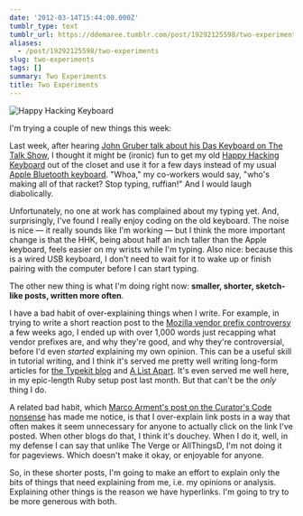 ```yaml
---
date: '2012-03-14T15:44:00.000Z'
tumblr_type: text
tumblr_url: https://ddemaree.tumblr.com/post/19292125598/two-experiments
aliases:
  - /post/19292125598/two-experiments
slug: two-experiments
tags: []
summary: Two Experiments
title: Two Experiments
---
```


![Happy Hacking Keyboard](https://media.tumblr.com/tumblr_m0vt38lGOQ1qaztlp.jpg)

I'm trying a couple of new things this week:

Last week, after hearing [John Gruber talk about his Das Keyboard on The Talk Show](http://5by5.tv/talkshow/81), I thought it might be (ironic) fun to get my old [Happy Hacking Keyboard](http://en.wikipedia.org/wiki/Happy_Hacking_Keyboard) out of the closet and use it for a few days instead of my usual [Apple Bluetooth keyboard](http://www.apple.com/keyboard/). "Whoa," my co-workers would say, "who's making all of that racket? Stop typing, ruffian!" And I would laugh diabolically.

Unfortunately, no one at work has complained about my typing yet. And, surprisingly, I've found I really enjoy coding on the old keyboard. The noise is nice — it really sounds like I'm working — but I think the more important change is that the HHK, being about half an inch taller than the Apple keyboard, feels easier on my wrists while I'm typing. Also nice: because this is a wired USB keyboard, I don't need to wait for it to wake up or finish pairing with the computer before I can start typing.

The other new thing is what I'm doing right now: **smaller, shorter, sketch-like posts, written more often**.

I have a bad habit of over-explaining things when I write. For example, in trying to write a short reaction post to the [Mozilla vendor prefix controversy](http://www.alistapart.com/articles/the-vendor-prefix-predicament-alas-eric-meyer-interviews-tantek-celik/) a few weeks ago, I ended up with over 1,000 words just recapping what vendor prefixes are, and why they're good, and why they're controversial, before I'd even _started_ explaining my own opinion. This can be a useful skill in tutorial writing, and I think it's served me pretty well writing long-form articles for [the Typekit blog](http://blog.typekit.com/2011/08/11/better-web-font-loading-with-javascript/) and [A List Apart](http://www.alistapart.com/articles/getting-started-with-sass). It's even served me well here, in my epic-length Ruby setup post last month. But that can't be the _only_ thing I do.

A related bad habit, which [Marco Arment's post on the Curator's Code nonsense](http://www.marco.org/2012/03/12/not-a-curator) has made me notice, is that I over-explain link posts in a way that often makes it seem unnecessary for anyone to actually click on the link I've posted. When other blogs do that, I think it's douchey. When I do it, well, in my defense I can say that unlike The Verge or AllThingsD, I'm not doing it for pageviews. Which doesn't make it okay, or enjoyable for anyone.

So, in these shorter posts, I'm going to make an effort to explain only the bits of things that need explaining from me, i.e. my opinions or analysis. Explaining other things is the reason we have hyperlinks. I'm going to try to be more generous with both.